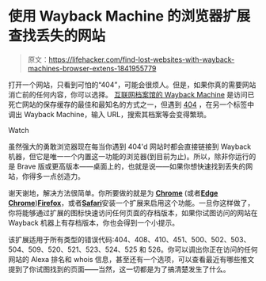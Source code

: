 # 使用 Wayback Machine 的浏览器扩展查找丢失的网站

> 原文：<https://lifehacker.com/find-lost-websites-with-wayback-machines-browser-extens-1841955779>

打开一个网站，只看到可怕的“404”，可能会很烦人。但是，如果你真的需要网站消亡前的任何内容，你可以选择。 [互联网档案馆的 Wayback Machine](https://archive.org/web/) 是访问已死亡网站的保存缓存的最佳和最知名的方式之一，但遇到 [404](https://www.romainbrasier.fr/404/) ，在另一个标签中调出 Wayback Machine，输入 URL，搜索其档案等会变得繁琐。

Watch

虽然强大的勇敢浏览器现在每当你遇到 404'd 网站时都会直接链接到 Wayback 机器，但它是唯一一个内置这一功能的浏览器(到目前为止)。所以，除非你运行的是 Brave 版或更高版本——桌面上的，也就是说——如果你想快速找到丢失的网站，你得多一点创造力。

谢天谢地，解决方法很简单。你所要做的就是为 [**Chrome**](https://chrome.google.com/webstore/detail/wayback-machine/fpnmgdkabkmnadcjpehmlllkndpkmiak?hl=en-US) (或者[**Edge Chrome**](https://lifehacker.com/our-favorite-tips-for-microsofts-new-edge-chromium-brow-1841041653))[**Firefox**](https://addons.mozilla.org/en-US/firefox/addon/wayback-machine_new/)，或者[**Safari**](https://apps.apple.com/us/app/wayback-machine/id1472432422?mt=12)安装一个扩展来启用这个功能。一旦你这样做了，你将能够通过扩展的图标快速访问任何页面的存档版本，如果你试图访问的网站在 Wayback 机器上有存档版本，你也会得到一个小提示。

该扩展适用于所有类型的错误代码:404、408、410、451、500、502、503、504、509、520、521、523、524、525 和 526。你可以调出你正在访问的任何网站的 Alexa 排名和 whois 信息，甚至还有一个选项，可以查看最近有哪些推文提到了你试图找到的页面——当然，这一切都是为了搞清楚发生了什么。